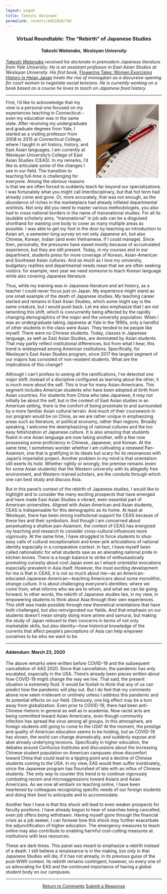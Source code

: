 ```yaml
---
layout: page0
title: Takeshi Watanabe
permalink: /events/AAS2020/TW/
---
```


<center><h3>Virtual Roundtable: The “Rebirth” of Japanese Studies</h3>
<h4><em>Takeshi Watanabe, Wesleyan University</em></h4></center>
<p></p>
<p></p>

<em><a href="https://www.wesleyan.edu/academics/faculty/twatanabe/profile.html">Takeshi Watanabe</a> received his doctorate in premodern Japanese literature from Yale University. He is an assistant professor in East Asian Studies at Wesleyan University. His first book,</em> <a href="https://www.hup.harvard.edu/catalog.php?isbn=9780674244405">Flowering Tales: Women Exorcising History in Heian Japan</a><em> treats the rise of</em> monogatari <em>as a discursive opening for court women to negotiate social tensions. He is currently working on a book based on a course he loves to teach on Japanese food history.</em>
<hr>
<p></p>
<div style>
<img src="/images/TWimg.jpg" style="float:right;max-width:40%;padding: 15px 10px 10px 25px;">
</div>
First, I’d like to acknowledge that my view is a personal one focused on my experiences teaching in Connecticut--even my education was in the same state. After receiving my undergraduate and graduate degrees from Yale, I started as a visiting professor from 2008 to 2015 at Connecticut College, where I taught in art history, history, and East Asian languages. I am currently at Wesleyan University’s College of East Asian Studies (CEAS). In my remarks, I’d like to articulate some of the changes I see in our field.
The transition to teaching full-time is challenging for everyone. Among the obvious reasons is that we are often forced to suddenly teach far beyond our specializations. I was fortunately what you might call interdisciplinary, but that hot term had already come and gone. Or, more accurately, that was not enough, as the abundance of riches in the marketplace had already inflated departmental wishlists. Not only did you need to master various methodologies, you also had to cross national borders in the name of transnational studies. For all its laudable scholarly aims, “transnational” in job ads can be a disguised shorthand for wanting one body to cover as many multiple areas as possible. I was able to get my foot in the door by teaching an introduction to Asian art, a semester-long survey on not only Japanese art, but also Chinese, Korean, Indian (and even Vietnamese, if I could manage). Since then, personally, the pressures have eased mostly because of accumulated experience, but they are still present. Today, in my courses and in our department, students press for more coverage of Korean, Asian-American and Southeast Asian cultures. And as much as I love my university, budgetary realities and departmental needs mean that we are often seeking visitors: for example, next year we need someone to teach Korean language while also covering Japanese literature.
<p></p>
Thus, while my training was in Japanese literature and art history, as a teacher I could never focus just on Japan. My experience might stand as one small example of the death of Japanese studies. My teaching career started and remains in East Asian Studies, which some might say is the same creature, but I would push back. Let me also emphasize that I am not lamenting this shift, which is concurrently being affected by the rapidly changing demographics of the major and the university population. When I was an undergraduate taking Japanese at Yale in the 1990s, only a handful of other students in the class were Asian. They tended to be people like myself. There were no Chinese students. Today, classes in Japanese language, as well as East Asian Studies, are dominated by Asian students. That may partly reflect institutional differences, but from what I hear, this trend is widespread among American institutions. Specifically, for Wesleyan’s East Asian Studies program, since 2017 the largest segment of our majors has consisted of non-resident students. What are the implications of this change?        	
<p></p>
Although I can’t profess to seeing all the ramifications, I’ve detected one major shift: instead of a discipline configured as learning about the other, it is much more about the self. This is true for many Asian-Americans. This segment includes American students who have been adopted at birth from Asian countries. For students from China who take Japanese, it may not initially be about the self, but in the context of East Asian studies in an American setting, there is the comfort of being proximate to and surrounded by a more familiar Asian cultural terrain. And much of their coursework in our program would be on China, as we are rather unique in emphasizing areas such as literature, or political economy, rather than regions. Broadly speaking, I welcome the deemphasizing of national cultures and the too easy fetishization of Japanese culture. It is also amazing that students fluent in one Asian language are now taking another, with a few now possessing some proficiency in Chinese, Japanese, and Korean. At the same time, I sometimes wonder whether I am cultivating a renewed Pan-Asianism, one that is gratifying in its ideals but scary for its resonances with Japan’s imperialist project. Another problem in my mind is that orientalism still exerts its hold. Whether rightly or wrongly, the premise remains (even for some Asian students) that the Western university with its allegedly free environment, and Western-trained scholars, are the conduits through which one can best study and discuss Asia.
<p></p>
But in this panel’s context of the rebirth of Japanese studies, I would like to highlight and to consider the many exciting prospects that have emerged and have made East Asian Studies a vibrant, even essential part of American universities. Aligned with Asian-American and Asian students, CEAS is indispensable for this demographic as its home. At least at Wesleyan, there has been strong institutional support for CEAS because of these ties and their symbolism. And though I am concerned about perpetuating a shallow pan-Asianism, the context of CEAS has energized my teaching and research to consider cross-cultural influences more vigorously. At the same time, I have struggled to force students to shun easy calls of cultural exceptionalism and knee-jerk articulations of national identity especially in a comparative context. In fact, I have myself been called nationalistic for what students saw as an alienating national pride in kitchen knives. There is a tough balance to strike of enthusiastically promoting curiosity about cool Japan even as I whack orientalist evocations especially prevalent in Asia itself. However, the most exciting development for me is that in CEAS, it is not so much about me—as an American-educated Japanese-American—teaching Americans about some monolithic, strange culture. It is about challenging everyone’s identities: where we come from, what informs who we are to whom, and what we can be going forward. In other words, the rebirth of Japanese studies lies, in my view, in empowering students to think about Asia through their own experiences. This shift was made possible through new theoretical orientations that have both challenged, but also reinvigorated our fields. And that emphasis on our students doesn’t mean simply doing more anime and samurai, but making the study of Japan relevant to their concerns in terms of not only marketable skills, but also identity—how historical knowledge of the currents that affect people’s perceptions of Asia can help empower ourselves to be who we want to be.
<hr>
<h4><b>Addendum: March 23, 2020</b></h4>
<p></p>
The above remarks were written before COVID-19 and the subsequent cancellation of AAS 2020. Since that cancellation, the pandemic has only escalated, especially in the USA. There’s already been pieces written about how COVID-19 might change the way we live. That said, the present situation is extremely fluid. It would be foolish to think that any of us can predict how the pandemic will play out. But I do feel that my comments above now seem irrelevant or untimely unless I address this pandemic and its potential effects on our field.
Obviously, one big effect may be a turn away from globalization. Even prior to COVID-19, there had been anti-Chinese rhetoric in general as well as in academia. Now racist acts are being committed toward Asian Americans, even though community infection has spread the virus among all groups. In this atmosphere, are foreign students still going to come to the USA? At the moment, the prestige and quality of American education seems to be holding, but as COVID-19 has shown, the world can change dramatically, and suddenly expose and abet already underlying tensions. Specifically in higher education, the debates around Confucius Institutes and discussions about the increasing Chinese student population on American campuses show discomfort toward China that could lead to a tipping point and a decline of Chinese students coming to the USA. In my view, EAS would then suffer inordinately, since the Japanese program has flourished of late with an influx of Chinese students. The only way to counter this trend is to continue vigorously combating racism and microaggressions toward Asians and Asian Americans. As we now all embark on teaching online, I have been heartened by colleagues recognizing specific needs of our foreign students and doing their best to anticipate and to accommodate.
<p></p>
Another fear I have is that this shock will lead to even weaker prospects for faculty positions. I have already begun to hear of searches being cancelled, even job offers being withdrawn. Having myself gone through the financial crisis as a job seeker, I can foresee how this shock may further exacerbate the adjunctification of higher education. The emergency measures to teach online may also contribute to enabling harmful cost-cutting measures at institutions with less resources.
<p></p>
These are dark times. This panel was meant to emphasize a rebirth instead of a death. I still believe a renaissance is in the making, but only in that Japanese Studies will die, if it has not already, in its previous guise of the post-WWII context. Its rebirth remains contingent, however, on every one of us advocating for EAS and the continued importance of having a global student body on our campuses.

<hr>
<center>
<a href="/events/AAS2020/" class="btn btn-primary btn-lg outline" role="button">Return to Comments</a>&nbsp;<a href="/events/AAS2020/AASsubmit/" class="btn btn-primary btn-lg outline" role="button">Submit a Response</a>
</center>
